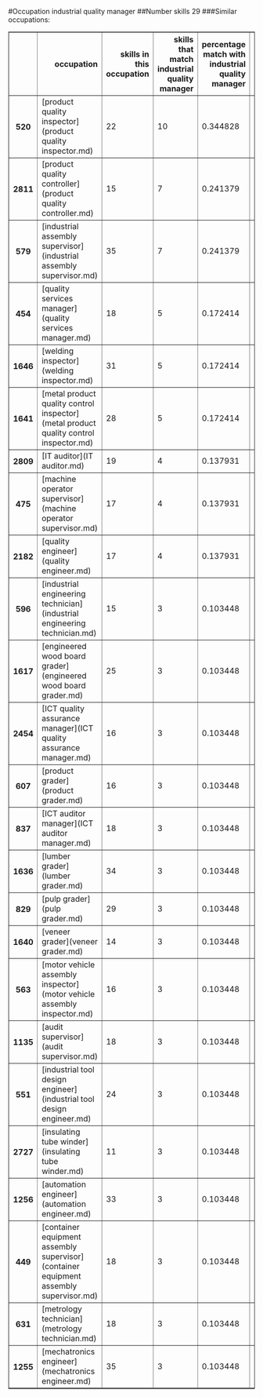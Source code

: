#Occupation industrial quality manager
##Number skills 29
###Similar occupations:
<table border="1" class="dataframe">
  <thead>
    <tr style="text-align: right;">
      <th></th>
      <th>occupation</th>
      <th>skills in this occupation</th>
      <th>skills that match industrial quality manager</th>
      <th>percentage match with industrial quality manager</th>
      <th>skills not in industrial quality manager</th>
    </tr>
  </thead>
  <tbody>
    <tr>
      <th>520</th>
      <td>[product quality inspector](product quality inspector.md)</td>
      <td>22</td>
      <td>10</td>
      <td>0.344828</td>
      <td>12</td>
    </tr>
    <tr>
      <th>2811</th>
      <td>[product quality controller](product quality controller.md)</td>
      <td>15</td>
      <td>7</td>
      <td>0.241379</td>
      <td>8</td>
    </tr>
    <tr>
      <th>579</th>
      <td>[industrial assembly supervisor](industrial assembly supervisor.md)</td>
      <td>35</td>
      <td>7</td>
      <td>0.241379</td>
      <td>28</td>
    </tr>
    <tr>
      <th>454</th>
      <td>[quality services manager](quality services manager.md)</td>
      <td>18</td>
      <td>5</td>
      <td>0.172414</td>
      <td>13</td>
    </tr>
    <tr>
      <th>1646</th>
      <td>[welding inspector](welding inspector.md)</td>
      <td>31</td>
      <td>5</td>
      <td>0.172414</td>
      <td>26</td>
    </tr>
    <tr>
      <th>1641</th>
      <td>[metal product quality control inspector](metal product quality control inspector.md)</td>
      <td>28</td>
      <td>5</td>
      <td>0.172414</td>
      <td>23</td>
    </tr>
    <tr>
      <th>2809</th>
      <td>[IT auditor](IT auditor.md)</td>
      <td>19</td>
      <td>4</td>
      <td>0.137931</td>
      <td>15</td>
    </tr>
    <tr>
      <th>475</th>
      <td>[machine operator supervisor](machine operator supervisor.md)</td>
      <td>17</td>
      <td>4</td>
      <td>0.137931</td>
      <td>13</td>
    </tr>
    <tr>
      <th>2182</th>
      <td>[quality engineer](quality engineer.md)</td>
      <td>17</td>
      <td>4</td>
      <td>0.137931</td>
      <td>13</td>
    </tr>
    <tr>
      <th>596</th>
      <td>[industrial engineering technician](industrial engineering technician.md)</td>
      <td>15</td>
      <td>3</td>
      <td>0.103448</td>
      <td>12</td>
    </tr>
    <tr>
      <th>1617</th>
      <td>[engineered wood board grader](engineered wood board grader.md)</td>
      <td>25</td>
      <td>3</td>
      <td>0.103448</td>
      <td>22</td>
    </tr>
    <tr>
      <th>2454</th>
      <td>[ICT quality assurance manager](ICT quality assurance manager.md)</td>
      <td>16</td>
      <td>3</td>
      <td>0.103448</td>
      <td>13</td>
    </tr>
    <tr>
      <th>607</th>
      <td>[product grader](product grader.md)</td>
      <td>16</td>
      <td>3</td>
      <td>0.103448</td>
      <td>13</td>
    </tr>
    <tr>
      <th>837</th>
      <td>[ICT auditor manager](ICT auditor manager.md)</td>
      <td>18</td>
      <td>3</td>
      <td>0.103448</td>
      <td>15</td>
    </tr>
    <tr>
      <th>1636</th>
      <td>[lumber grader](lumber grader.md)</td>
      <td>34</td>
      <td>3</td>
      <td>0.103448</td>
      <td>31</td>
    </tr>
    <tr>
      <th>829</th>
      <td>[pulp grader](pulp grader.md)</td>
      <td>29</td>
      <td>3</td>
      <td>0.103448</td>
      <td>26</td>
    </tr>
    <tr>
      <th>1640</th>
      <td>[veneer grader](veneer grader.md)</td>
      <td>14</td>
      <td>3</td>
      <td>0.103448</td>
      <td>11</td>
    </tr>
    <tr>
      <th>563</th>
      <td>[motor vehicle assembly inspector](motor vehicle assembly inspector.md)</td>
      <td>16</td>
      <td>3</td>
      <td>0.103448</td>
      <td>13</td>
    </tr>
    <tr>
      <th>1135</th>
      <td>[audit supervisor](audit supervisor.md)</td>
      <td>18</td>
      <td>3</td>
      <td>0.103448</td>
      <td>15</td>
    </tr>
    <tr>
      <th>551</th>
      <td>[industrial tool design engineer](industrial tool design engineer.md)</td>
      <td>24</td>
      <td>3</td>
      <td>0.103448</td>
      <td>21</td>
    </tr>
    <tr>
      <th>2727</th>
      <td>[insulating tube winder](insulating tube winder.md)</td>
      <td>11</td>
      <td>3</td>
      <td>0.103448</td>
      <td>8</td>
    </tr>
    <tr>
      <th>1256</th>
      <td>[automation engineer](automation engineer.md)</td>
      <td>33</td>
      <td>3</td>
      <td>0.103448</td>
      <td>30</td>
    </tr>
    <tr>
      <th>449</th>
      <td>[container equipment assembly supervisor](container equipment assembly supervisor.md)</td>
      <td>18</td>
      <td>3</td>
      <td>0.103448</td>
      <td>15</td>
    </tr>
    <tr>
      <th>631</th>
      <td>[metrology technician](metrology technician.md)</td>
      <td>18</td>
      <td>3</td>
      <td>0.103448</td>
      <td>15</td>
    </tr>
    <tr>
      <th>1255</th>
      <td>[mechatronics engineer](mechatronics engineer.md)</td>
      <td>35</td>
      <td>3</td>
      <td>0.103448</td>
      <td>32</td>
    </tr>
  </tbody>
</table>
